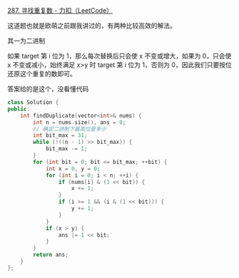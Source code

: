 [287. 寻找重复数 - 力扣（LeetCode）](https://leetcode.cn/problems/find-the-duplicate-number/description/?envType=study-plan-v2&envId=top-100-liked)

这道题也就是欧萌之前跟我讲过的，有两种比较高效的解法。

其一为二进制

如果 target 第 i 位为 1，那么每次替换后只会使 x 不变或增大，如果为 0，只会使 x 不变或减小，始终满足 x>y 时 target 第 i 位为 1，否则为 0，因此我们只要按位还原这个重复的数即可。

答案给的是这个，没看懂代码

```cpp
class Solution {
public:
    int findDuplicate(vector<int>& nums) {
        int n = nums.size(), ans = 0;
        // 确定二进制下最高位是多少
        int bit_max = 31;
        while (!((n - 1) >> bit_max)) {
            bit_max -= 1;
        }
        for (int bit = 0; bit <= bit_max; ++bit) {
            int x = 0, y = 0;
            for (int i = 0; i < n; ++i) {
                if (nums[i] & (1 << bit)) {
                    x += 1;
                }
                if (i >= 1 && (i & (1 << bit))) {
                    y += 1;
                }
            }
            if (x > y) {
                ans |= 1 << bit;
            }
        }
        return ans;
    }
};

```